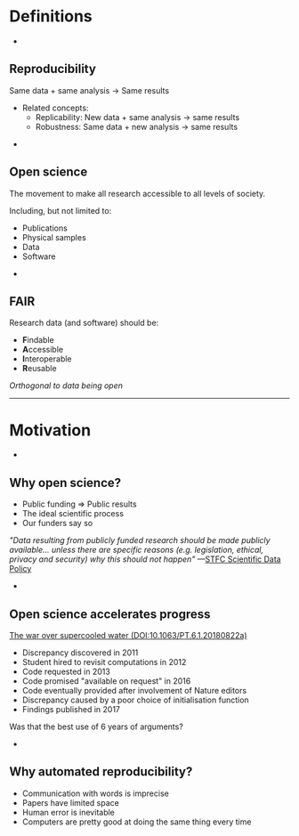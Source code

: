 # Definitions

-

## Reproducibility

Same data 
<span class="fragment fade-in" data-fragment-index="1">$+$ same analysis</span>
<span class="fragment fade-in" data-fragment-index="2">$\rightarrow$ Same results</span>

* Related concepts: <!-- .element: class="fragment fade-in" data-fragment-index="3" -->
  * Replicability: New data $+$ same analysis $\rightarrow$ same results <!-- .element: class="fragment fade-in" data-fragment-index="4" -->
  * Robustness: Same data $+$ new analysis $\rightarrow$ same results <!-- .element: class="fragment fade-in" data-fragment-index="5" -->

-

## Open science

The movement to make all research accessible to all levels of society.

Including, but not limited to:

* Publications
* Physical samples
* Data
* Software

-

## FAIR

Research data (and software) should be:

* **F**indable
* **A**ccessible
* **I**nteroperable
* **R**eusable

_Orthogonal to data being open_

---

# Motivation

-

## Why open science?

* Public funding $\Rightarrow$ Public results
* The ideal scientific process
* Our funders say so

_"Data resulting from publicly funded research should be made publicly available... unless there are specific reasons (e.g. legislation, ethical, privacy and security) why this should not happen"_ —[STFC Scientific Data Policy](https://www.dcc.ac.uk/guidance/policy/funders-data-policies/stfc)

-

## Open science accelerates progress

[The war over supercooled water (DOI:10.1063/PT.6.1.20180822a)](https://physicstoday.scitation.org/do/10.1063/pt.6.1.20180822a/full/)

* Discrepancy discovered in 2011
* Student hired to revisit computations in 2012
* Code requested in 2013
* Code promised "available on request" in 2016
* Code eventually provided after involvement of Nature editors
* Discrepancy caused by a poor choice of initialisation function
* Findings published in 2017

Was that the best use of 6 years of arguments?

-

## Why automated reproducibility?

* Communication with words is imprecise
* Papers have limited space
* Human error is inevitable
* Computers are pretty good at doing the same thing every time
